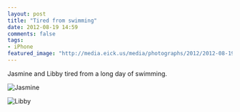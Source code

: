 ```yaml
---
layout: post
title: "Tired from swimming"
date: 2012-08-19 14:59
comments: false
tags: 
- iPhone 
featured_image: "http://media.eick.us/media/photographs/2012/2012-08-19/2012-08-18at20.24.46.jpg"
---
```

Jasmine and Libby tired from a long day of swimming.

![Jasmine](http://media.eick.us/media/photographs/2012/2012-08-19/2012-08-18at20.24.46.jpg)


![Libby](http://media.eick.us/media/photographs/2012/2012-08-19/2012-08-18at20.25.01.jpg)

